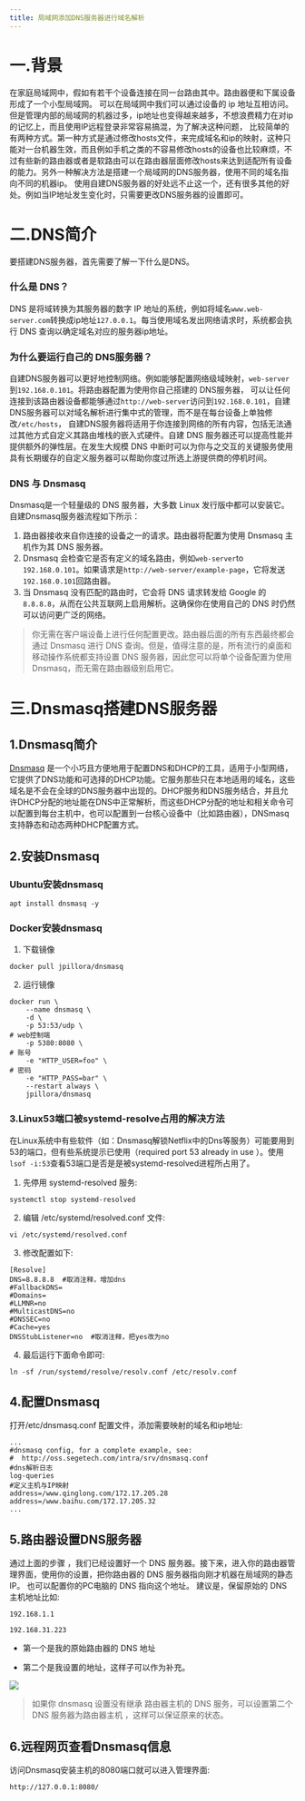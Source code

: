 ```yaml
---
title: 局域网添加DNS服务器进行域名解析
---
```


# 一.背景
在家庭局域网中，假如有若干个设备连接在同一台路由其中。路由器便和下属设备形成了一个小型局域网。 可以在局域网中我们可以通过设备的 ip 地址互相访问。 但是管理内部的局域网的机器过多，ip地址也变得越来越多，不想浪费精力在对ip的记忆上，而且使用IP远程登录非常容易搞混，为了解决这种问题， 比较简单的有两种方式。第一种方式是通过修改hosts文件，来完成域名和ip的映射，这种只能对一台机器生效，而且例如手机之类的不容易修改hosts的设备也比较麻烦，不过有些新的路由器或者是软路由可以在路由器层面修改hosts来达到适配所有设备的能力。另外一种解决方法是搭建一个局域网的DNS服务器，使用不同的域名指向不同的机器ip。 使用自建DNS服务器的好处远不止这一个，还有很多其他的好处。例如当IP地址发生变化时，只需要更改DNS服务器的设置即可。

# 二.DNS简介
要搭建DNS服务器，首先需要了解一下什么是DNS。

### 什么是 DNS？
DNS 是将域转换为其服务器的数字 IP 地址的系统，例如将域名``www.web-server.com``转换成ip地址``127.0.0.1``。每当使用域名发出网络请求时，系统都会执行 DNS 查询以确定域名对应的服务器ip地址。

### 为什么要运行自己的 DNS服务器？
自建DNS服务器可以更好地控制网络。例如能够配置网络级域映射，`web-server`到`192.168.0.101`。将路由器配置为使用你自己搭建的 DNS服务器， 可以让任何连接到该路由器设备都能够通过``http://web-server``访问到`192.168.0.101`，自建DNS服务器可以对域名解析进行集中式的管理，而不是在每台设备上单独修改`/etc/hosts`， 自建DNS服务器将适用于你连接到网络的所有内容，包括无法通过其他方式自定义其路由堆栈的嵌入式硬件。自建 DNS 服务器还可以提高性能并提供额外的弹性层。在发生大规模 DNS 中断时可以为你与之交互的关键服务使用具有长期缓存的自定义服务器可以帮助你度过所选上游提供商的停机时间。

### DNS 与 Dnsmasq
Dnsmasq是一个轻量级的 DNS 服务器，大多数 Linux 发行版中都可以安装它。
自建Dnsmasq服务器流程如下所示：

1. 路由器接收来自你连接的设备之一的请求。路由器将配置为使用 Dnsmasq 主机作为其 DNS 服务器。
2. Dnsmasq 会检查它是否有定义的域名路由，例如`web-server`to `192.168.0.101`。如果请求是`http://web-server/example-page`，它将发送`192.168.0.101`回路由器。
3. 当 Dnsmasq 没有匹配的路由时，它会将 DNS 请求转发给 Google 的`8.8.8.8`，从而在公共互联网上启用解析。这确保你在使用自己的 DNS 时仍然可以访问更广泛的网络。

>你无需在客户端设备上进行任何配置更改。路由器后面的所有东西最终都会通过 Dnsmasq 进行 DNS 查询。但是，值得注意的是，所有流行的桌面和移动操作系统都支持设置 DNS 服务器，因此您可以将单个设备配置为使用 Dnsmasq，而无需在路由器级别启用它。

# 三.Dnsmasq搭建DNS服务器
## 1.Dnsmasq简介
[Dnsmasq](https://wiki.archlinux.org/title/Dnsmasq) 是一个小巧且方便地用于配置DNS和DHCP的工具，适用于小型网络，它提供了DNS功能和可选择的DHCP功能。它服务那些只在本地适用的域名，这些域名是不会在全球的DNS服务器中出现的。DHCP服务和DNS服务结合，并且允许DHCP分配的地址能在DNS中正常解析，而这些DHCP分配的地址和相关命令可以配置到每台主机中，也可以配置到一台核心设备中（比如路由器），DNSmasq支持静态和动态两种DHCP配置方式。

## 2.安装Dnsmasq

### Ubuntu安装dnsmasq
```
apt install dnsmasq -y
```

### Docker安装dnsmasq
1. 下载镜像
```
docker pull jpillora/dnsmasq
```
2. 运行镜像
```
docker run \
    --name dnsmasq \
    -d \
    -p 53:53/udp \
# web控制端
    -p 5380:8080 \
# 账号
    -e "HTTP_USER=foo" \
# 密码
    -e "HTTP_PASS=bar" \
    --restart always \
    jpillora/dnsmasq
```

### 3.Linux53端口被systemd-resolve占用的解决方法
在Linux系统中有些软件（如：Dnsmasq解锁Netflix中的Dns等服务）可能要用到53的端口，但有些系统提示已使用（required port 53 already in use ）。使用``lsof -i:53``查看53端口是否是是被systemd-resolved进程所占用了。

1. 先停用 systemd-resolved 服务:

```
systemctl stop systemd-resolved
```

2. 编辑 /etc/systemd/resolved.conf 文件:

```
vi /etc/systemd/resolved.conf
```

3. 修改配置如下:

```
[Resolve]
DNS=8.8.8.8  #取消注释，增加dns
#FallbackDNS=
#Domains=
#LLMNR=no
#MulticastDNS=no
#DNSSEC=no
#Cache=yes
DNSStubListener=no  #取消注释，把yes改为no
```

4. 最后运行下面命令即可:

```
ln -sf /run/systemd/resolve/resolv.conf /etc/resolv.conf
```

## 4.配置Dnsmasq
打开/etc/dnsmasq.conf 配置文件，添加需要映射的域名和ip地址:

```
...
#dnsmasq config, for a complete example, see:
#  http://oss.segetech.com/intra/srv/dnsmasq.conf
#dns解析日志
log-queries
#定义主机与IP映射
address=/www.qinglong.com/172.17.205.28
address=/www.baihu.com/172.17.205.32
...
```

## 5.路由器设置DNS服务器
通过上面的步骤 ，我们已经设置好一个 DNS 服务器。接下来，进入你的路由器管理界面，使用你的设置，把你路由器的 DNS 服务器指向刚才机器在局域网的静态 IP。 也可以配置你的PC电脑的 DNS 指向这个地址。 建议是，保留原始的 DNS 主机地址比如:

```
192.168.1.1

192.168.31.223
```

- 第一个是我的原始路由器的 DNS 地址

- 第二个是我设置的地址，这样子可以作为补充。

![](https://img-blog.csdnimg.cn/74283c8620c941a8ad53cc2e6ae49b0d.png)


> 如果你 dnsmasq 设置没有继承 路由器主机的 DNS 服务，可以设置第二个 DNS 服务器为路由器主机 ，这样可以保证原来的状态。

## 6.远程网页查看Dnsmasq信息
访问Dnsmasq安装主机的8080端口就可以进入管理界面:
```
http://127.0.0.1:8080/
```

